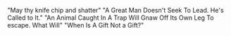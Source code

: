 "May thy knife chip and shatter"
"A Great Man Doesn't Seek To Lead. He's Called to It."
"An Animal Caught In A Trap Will Gnaw Off Its Own Leg To escape. What Will"
"When Is A Gift Not a Gift?"

